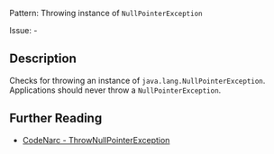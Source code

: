 Pattern: Throwing instance of `NullPointerException`

Issue: -

## Description

Checks for throwing an instance of `java.lang.NullPointerException`. Applications should never throw a `NullPointerException`.

## Further Reading

* [CodeNarc - ThrowNullPointerException](https://codenarc.github.io/CodeNarc/codenarc-rules-exceptions.html#thrownullpointerexception-rule)